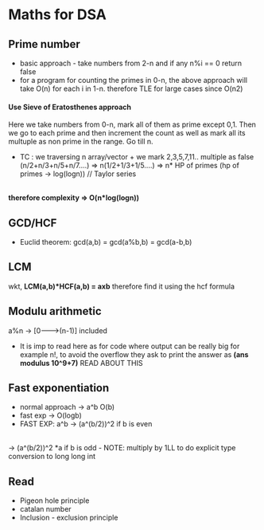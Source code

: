 # Maths for DSA

## Prime number

- basic approach - take numbers from 2-n and if any n%i == 0 return false 
- for a program for counting the primes in 0-n, the above approach will take O(n) for each i in 1-n. therefore TLE for large cases since O(n2)

#### Use Sieve of Eratosthenes approach

Here we take numbers from 0-n, mark all of them as prime except 0,1. Then we go to each prime and then increment the count as well as mark all its multuple as non prime in the range. Go till n.

- TC :
we traversing n array/vector +
we mark 2,3,5,7,11.. multiple as false
(n/2+n/3+n/5+n/7....) => n(1/2+1/3+1/5....) => n* HP of primes (hp of primes -> log(logn))  // Taylor series

<br />
<b> therefore complexity => O(n*log(logn)) </b>

## GCD/HCF

- Euclid theorem:
gcd(a,b) = gcd(a%b,b) = gcd(a-b,b)

## LCM

wkt, <b>LCM(a,b)*HCF(a,b) = axb</b>
therefore find it using the hcf formula

## Modulu arithmetic

a%n -> [0--->(n-1)] included
- It is imp to read here as for code where output can be really big for example n!, to avoid the overflow they ask to print the answer as <b>(ans modulus 10^9+7)</b>
READ ABOUT THIS 

## Fast exponentiation
- normal approach -> a^b O(b)
- fast exp -> O(logb)
- FAST EXP:
a^b -> (a^(b/2))^2 if b is even
<br/>
    -> (a^(b/2))^2 *a if b is odd
- NOTE: multiply by 1LL to do explicit type conversion to long long int

## Read
- Pigeon hole principle
- catalan number
- Inclusion - exclusion principle

